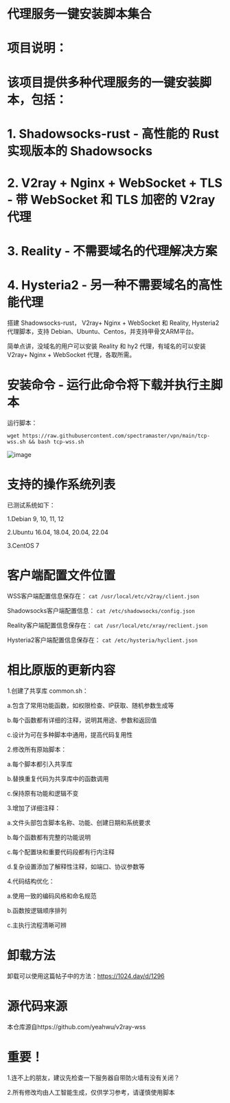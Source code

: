 # 代理服务一键安装脚本集合

# 项目说明：
# 该项目提供多种代理服务的一键安装脚本，包括：
# 1. Shadowsocks-rust - 高性能的 Rust 实现版本的 Shadowsocks
# 2. V2ray + Nginx + WebSocket + TLS - 带 WebSocket 和 TLS 加密的 V2ray 代理
# 3. Reality - 不需要域名的代理解决方案
# 4. Hysteria2 - 另一种不需要域名的高性能代理

搭建 Shadowsocks-rust， V2ray+ Nginx + WebSocket 和 Reality, Hysteria2 代理脚本，支持 Debian、Ubuntu、Centos，并支持甲骨文ARM平台。

简单点讲，没域名的用户可以安装 Reality 和 hy2 代理，有域名的可以安装 V2ray+ Nginx + WebSocket 代理，各取所需。

# 安装命令 - 运行此命令将下载并执行主脚本
运行脚本：

```
wget https://raw.githubusercontent.com/spectramaster/vpn/main/tcp-wss.sh && bash tcp-wss.sh
```

![image](https://github.com/user-attachments/assets/76396d58-3fef-4028-8a5f-f8c9260c76e5)

# 支持的操作系统列表
已测试系统如下：

1.Debian 9, 10, 11, 12

2.Ubuntu 16.04, 18.04, 20.04, 22.04

3.CentOS 7

# 客户端配置文件位置
WSS客户端配置信息保存在：
`cat /usr/local/etc/v2ray/client.json`

Shadowsocks客户端配置信息：
`cat /etc/shadowsocks/config.json`

Reality客户端配置信息保存在：
`cat /usr/local/etc/xray/reclient.json`

Hysteria2客户端配置信息保存在：
`cat /etc/hysteria/hyclient.json`

# 相比原版的更新内容
1.创建了共享库 common.sh：

a.包含了常用功能函数，如权限检查、IP获取、随机参数生成等

b.每个函数都有详细的注释，说明其用途、参数和返回值

c.设计为可在多种脚本中通用，提高代码复用性

2.修改所有原始脚本：

a.每个脚本都引入共享库

b.替换重复代码为共享库中的函数调用

c.保持原有功能和逻辑不变

3.增加了详细注释：

a.文件头部包含脚本名称、功能、创建日期和系统要求

b.每个函数都有完整的功能说明

c.每个配置块和重要代码段都有行内注释

d.复杂设置添加了解释性注释，如端口、协议参数等

4.代码结构优化：

a.使用一致的编码风格和命名规范

b.函数按逻辑顺序排列

c.主执行流程清晰可辨

# 卸载方法
卸载可以使用这篇帖子中的方法：https://1024.day/d/1296

# 源代码来源
本仓库源自https://github.com/yeahwu/v2ray-wss

# 重要！
1.连不上的朋友，建议先检查一下服务器自带防火墙有没有关闭？

2.所有修改均由人工智能生成，仅供学习参考，请谨慎使用脚本